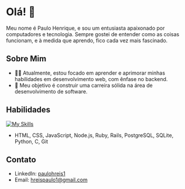 # Olá! 👋

Meu nome é Paulo Henrique, e sou um entusiasta apaixonado por computadores e tecnologia. Sempre gostei de entender como as coisas funcionam, e à medida que aprendo, fico cada vez mais fascinado.

## Sobre Mim

- 👨‍💻 Atualmente, estou focado em aprender e aprimorar minhas habilidades em desenvolvimento web, com ênfase no backend.
- 💼 Meu objetivo é construir uma carreira sólida na área de desenvolvimento de software.

## Habilidades
[![My Skills](https://skillicons.dev/icons?i=html,css,js,nodejs,ruby,rails,postgresql,sqlite,python,c,git)](https://skillicons.dev)
- HTML, CSS, JavaScript, Node.js, Ruby, Rails, PostgreSQL, SQLite, Python, C, Git

## Contato

- LinkedIn: [paulohreis1](https://www.linkedin.com/in/paulohreis1/)
- Email: hreispaulo1@gmail.com
